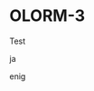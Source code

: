 # OLORM-3

<!-- 1. Hva gjør du akkurat nå? -->
Test
<!-- 2. Finner du kvalitet i det? -->
ja
<!-- 3. Hvorfor / hvorfor ikke? -->
enig

